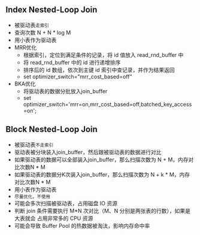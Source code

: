 ## Index Nested-Loop Join
- 被驱动表`走索引`
- 查询次数 N + N * log M
- 用小表作为驱动表
- MRR优化
    - 根据索引，定位到满足条件的记录，将 id 值放入 read_rnd_buffer 中 
    - 将 read_rnd_buffer 中的 id 进行递增排序
    - 排序后的 id 数组，依次到主键 id 索引中查记录，并作为结果返回
    - set optimizer_switch="mrr_cost_based=off"
- BKA优化
    - 将驱动表的数据分批放入join_buffer
    - set optimizer_switch='mrr=on,mrr_cost_based=off,batched_key_access=on';

## Block Nested-Loop Join
- 被驱动表`不走索引`
- 驱动表被分块装入join_buffer，然后跟被驱动表的数据进行对比
- 如果驱动表的数据可以全部装入join_buffer，那么扫描次数为 N + M，内存对比次数N * M
- 如果驱动表的数据分K次装入join_buffer，那么扫描次数为 N + k * M，内存对比次数N * M
- 用小表作为驱动表
- `尽量优化，不使用`
- 可能会多次扫描被驱动表，占用磁盘 IO 资源
- 判断 join 条件需要执行 M*N 次对比（M、N 分别是两张表的行数），如果是大表就会 占用非常多的 CPU 资源
- 可能会导致 Buffer Pool 的热数据被淘汰，影响内存命中率